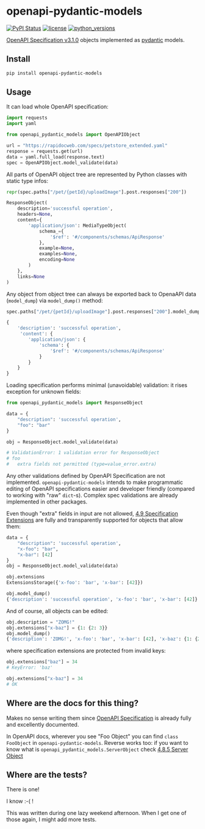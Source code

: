# openapi-pydantic-models

[![PyPI Status](https://badge.fury.io/py/openapi-pydantic-models.svg)](https://badge.fury.io/py/openapi-pydantic-models)
[![license](https://img.shields.io/pypi/l/openapi-pydantic-models.svg)](https://opensource.org/licenses/MIT)
[![python_versions](https://img.shields.io/pypi/pyversions/openapi-pydantic-models.svg)](https://pypi.org/project/openapi-pydantic-models/)

[OpenAPI Specification v3.1.0](https://spec.openapis.org/oas/v3.1.0) objects implemented
as [pydantic](https://docs.pydantic.dev/) models.

## Install

```sh
pip install openapi-pydantic-models
```

## Usage

It can load whole OpenAPI specification:

```py
import requests
import yaml

from openapi_pydantic_models import OpenAPIObject

url = "https://rapidocweb.com/specs/petstore_extended.yaml"
response = requests.get(url)
data = yaml.full_load(response.text)
spec = OpenAPIObject.model_validate(data)
```

All parts of OpenAPI object tree are represented by Python classes with static type
infos:

```py
repr(spec.paths["/pet/{petId}/uploadImage"].post.responses["200"])

ResponseObject(
    description='successful operation',
    headers=None,
    content={
        'application/json': MediaTypeObject(
            schema_={
                '$ref': '#/components/schemas/ApiResponse'
            },
            example=None,
            examples=None,
            encoding=None
        )
    },
    links=None
)
```

Any object from object tree can always be exported back to OpenaAPI data (`model_dump`) via
`model_dump()` method:

```py
spec.paths["/pet/{petId}/uploadImage"].post.responses["200"].model_dump()

{
    'description': 'successful operation',
     'content': {
        'application/json': {
            'schema': {
                '$ref': '#/components/schemas/ApiResponse'
            }
        }
    }
}
```

Loading specification performs minimal (unavoidable) validation: it rises exception for
unknown fields:

```py
from openapi_pydantic_models import ResponseObject

data = {
    "description": 'successful operation',
    "foo": "bar"
}

obj = ResponseObject.model_validate(data)

# ValidationError: 1 validation error for ResponseObject
# foo
#   extra fields not permitted (type=value_error.extra)
```

Any other validations defined by OpenAPI Specification are not implemented.
`openapi-pydantic-models` intends to make programmatic editing of OpenAPI specifications
easier and developer friendly (compared to working with "raw" `dict`-s). Complex spec
validations are already implemented in other packages.

Even though "extra" fields in input are not allowed, [4.9 Specification
Extensions](https://spec.openapis.org/oas/v3.1.0#specificationExtensions) are fully and
transparently supported for objects that allow them:

```py
data = {
    "description": 'successful operation',
    "x-foo": "bar",
    "x-bar": [42]
}
obj = ResponseObject.model_validate(data)

obj.extensions
ExtensionsStorage({'x-foo': 'bar', 'x-bar': [42]})

obj.model_dump()
{'description': 'successful operation', 'x-foo': 'bar', 'x-bar': [42]}
```

And of course, all objects can be edited:

```py
obj.description = "ZOMG!"
obj.extensions["x-baz"] = {1: {2: 3}}
obj.model_dump()
{'description': 'ZOMG!', 'x-foo': 'bar', 'x-bar': [42], 'x-baz': {1: {2: 3}}}
```

where specification extensions are protected from invalid keys:

```py
obj.extensions["baz"] = 34
# KeyError: 'baz'

obj.extensions["x-baz"] = 34
# OK
```

## Where are the docs for this thing?

Makes no sense writing them since [OpenAPI
Specification](https://spec.openapis.org/oas/v3.1.0) is already fully and excellently
documented.

In OpenAPI docs, wherever you see "Foo Object" you can find `class FooObject` in
`openapi-pydantic-models`. Reverse works too: if you want to know what is
`openapi_pydantic_models.ServerObject` check [4.8.5 Server
Object](https://spec.openapis.org/oas/v3.1.0#server-object)

## Where are the tests?

There is one!

I know :-( !

This was written during one lazy weekend afternoon. When I get one of those again, I
might add more tests.
